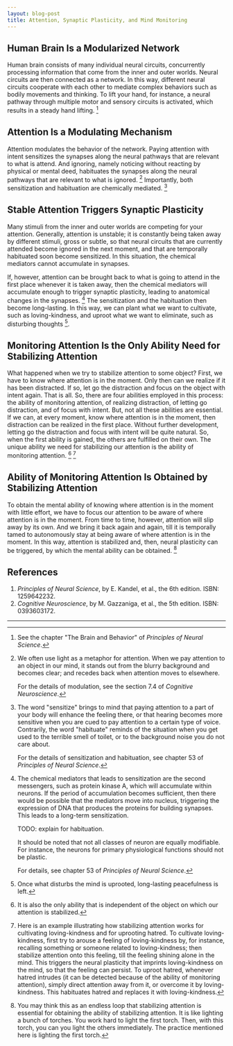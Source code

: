 ```yaml
---
layout: blog-post
title: Attention, Synaptic Plasticity, and Mind Monitoring
---
```


## Human Brain Is a Modularized Network

Human brain consists of many individual neural circuits, concurrently processing information that come from the inner and outer worlds. Neural circuits are then connected as a network. In this way, different neural circuits cooperate with each other to mediate complex behaviors such as bodily movements and thinking. To lift your hand, for instance, a neural pathway through multiple motor and sensory circuits is activated, which results in a steady hand lifting. [^modularized-network]

  [^modularized-network]: See the chapter "The Brain and Behavior" of _Principles of Neural Science_.

## Attention Is a Modulating Mechanism

Attention modulates the behavior of the network. Paying attention with intent sensitizes the synapses along the neural pathways that are relevant to what is attend. And ignoring, namely noticing without reacting by physical or mental deed, habituates the synapses along the neural pathways that are relevant to what is ignored. [^attention] Importantly, both sensitization and habituation are chemically mediated. [^sensitization-and-habituation]

  [^attention]: We often use light as a metaphor for attention. When we pay attention to an object in our mind, it stands out from the blurry background and becomes clear; and recedes back when attention moves to elsewhere.

    For the details of modulation, see the section 7.4 of _Cognitive Neuroscience_.

  [^sensitization-and-habituation]: The word "sensitize" brings to mind that paying attention to a part of your body will enhance the feeling there, or that hearing becomes more sensitive when you are cued to pay attention to a certain type of voice. Contrarily, the word "habituate" reminds of the situation when you get used to the terrible smell of toilet, or to the background noise you do not care about.

    For the details of sensitization and habituation, see chapter 53 of _Principles of Neural Science_.

## Stable Attention Triggers Synaptic Plasticity

Many stimuli from the inner and outer worlds are competing for your attention. Generally, attention is unstable; it is constantly being taken away by different stimuli, gross or subtle, so that neural circuits that are currently attended become ignored in the next moment, and that are temporally habituated soon become sensitized. In this situation, the chemical mediators cannot accumulate in synapses.

If, however, attention can be brought back to what is going to attend in the first place whenever it is taken away, then the chemical mediators will accumulate enough to trigger synaptic plasticity, leading to anatomical changes in the synapses. [^synaptic-plasticity] The sensitization and the habituation then become long-lasting. In this way, we can plant what we want to cultivate, such as loving-kindness, and uproot what we want to eliminate, such as disturbing thoughts [^disturbing-thoughts].

  [^synaptic-plasticity]: The chemical mediators that leads to sensitization are the second messengers, such as protein kinase A, which will accumulate within neurons. If the period of accumulation becomes sufficient, then there would be possible that the mediators move into nucleus, triggering the expression of DNA that produces the proteins for building synapses. This leads to a long-term sensitization.

      TODO: explain for habituation.

      It should be noted that not all classes of neuron are equally modifiable. For instance, the neurons for primary physiological functions should not be plastic.

      For details, see chapter 53 of _Principles of Neural Science_.

  [^disturbing-thoughts]: Once what disturbs the mind is uprooted, long-lasting peacefulness is left.

## Monitoring Attention Is the Only Ability Need for Stabilizing Attention

What happened when we try to stabilize attention to some object? First, we have to know where attention is in the moment. Only then can we realize if it has been distracted. If so, let go the distraction and focus on the object with intent again. That is all. So, there are four abilities employed in this process: the ability of monitoring attention, of realizing distraction, of letting go distraction, and of focus with intent. But, not all these abilities are essential. If we can, at every moment, know where attention is in the moment, then distraction can be realized in the first place. Without further development, letting go the distraction and focus with intent will be quite natural. So, when the first ability is gained, the others are fulfilled on their own. The unique ability we need for stabilizing our attention is the ability of monitoring attention. [^universality] [^example]

  [^universality]: It is also the only ability that is independent of the object on which our attention is stabilized.

  [^example]: Here is an example illustrating how stabilizing attention works for cultivating loving-kindness and for uprooting hatred. To cultivate loving-kindness, first try to arouse a feeling of loving-kindness by, for instance, recalling something or someone related to loving-kindness; then stabilize attention onto this feeling, till the feeling shining alone in the mind. This triggers the neural plasticity that imprints loving-kindness on the mind, so that the feeling can persist. To uproot hatred, whenever hatred intrudes (it can be detected because of the ability of monitoring attention), simply direct attention away from it, or overcome it by loving-kindness. This habituates hatred and replaces it with loving-kindness.

## Ability of Monitoring Attention Is Obtained by Stabilizing Attention

To obtain the mental ability of knowing where attention is in the moment with little effort, we have to focus our attention to be aware of where attention is in the moment. From time to time, however, attention will slip away by its own. And we bring it back again and again, till it is temporally tamed to autonomously stay at being aware of where attention is in the moment. In this way, attention is stabilized and, then, neural plasticity can be triggered, by which the mental ability can be obtained. [^endless-loop]

  [^endless-loop]: You may think this as an endless loop that stabilizing attention is essential for obtaining the ability of stabilizing attention. It is like lighting a bunch of torches. You work hard to light the first torch. Then, with this torch, you can you light the others immediately. The practice mentioned here is lighting the first torch.

## References

1. _Principles of Neural Science_, by E. Kandel, et al., the 6th edition. ISBN: 1259642232.
1. _Cognitive Neuroscience_, by M. Gazzaniga, et al., the 5th edition. ISBN: 0393603172.

---
